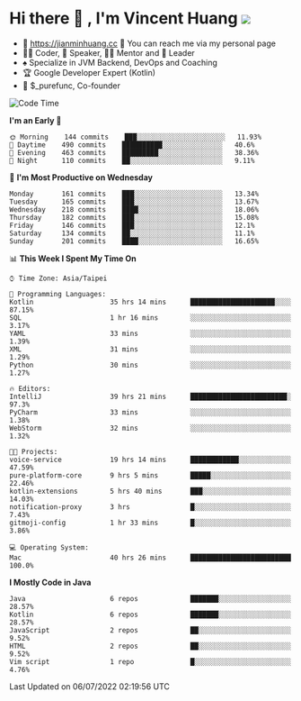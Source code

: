 # Hi there 👋 , I'm Vincent Huang ![](https://komarev.com/ghpvc/?username=Jian-Min-Huang)
- 💎 https://jianminhuang.cc 🙋 You can reach me via my personal page
- 👨‍💻 Coder, 🎤 Speaker, 👨‍🏫 Mentor and 🚀 Leader
- ♠️ Specialize in JVM Backend, DevOps and Coaching
- 🏆 Google Developer Expert (Kotlin)
- 💼 $_purefunc, Co-founder

<!--START_SECTION:waka-->
![Code Time](http://img.shields.io/badge/Code%20Time-0%20secs-blue)

**I'm an Early 🐤** 

```text
🌞 Morning    144 commits    ███░░░░░░░░░░░░░░░░░░░░░░   11.93% 
🌆 Daytime    490 commits    ██████████░░░░░░░░░░░░░░░   40.6% 
🌃 Evening    463 commits    █████████░░░░░░░░░░░░░░░░   38.36% 
🌙 Night      110 commits    ██░░░░░░░░░░░░░░░░░░░░░░░   9.11%

```
📅 **I'm Most Productive on Wednesday** 

```text
Monday       161 commits    ███░░░░░░░░░░░░░░░░░░░░░░   13.34% 
Tuesday      165 commits    ███░░░░░░░░░░░░░░░░░░░░░░   13.67% 
Wednesday    218 commits    ████░░░░░░░░░░░░░░░░░░░░░   18.06% 
Thursday     182 commits    ███░░░░░░░░░░░░░░░░░░░░░░   15.08% 
Friday       146 commits    ███░░░░░░░░░░░░░░░░░░░░░░   12.1% 
Saturday     134 commits    ██░░░░░░░░░░░░░░░░░░░░░░░   11.1% 
Sunday       201 commits    ████░░░░░░░░░░░░░░░░░░░░░   16.65%

```


📊 **This Week I Spent My Time On** 

```text
⌚︎ Time Zone: Asia/Taipei

💬 Programming Languages: 
Kotlin                   35 hrs 14 mins      █████████████████████░░░░   87.15% 
SQL                      1 hr 16 mins        ░░░░░░░░░░░░░░░░░░░░░░░░░   3.17% 
YAML                     33 mins             ░░░░░░░░░░░░░░░░░░░░░░░░░   1.39% 
XML                      31 mins             ░░░░░░░░░░░░░░░░░░░░░░░░░   1.29% 
Python                   30 mins             ░░░░░░░░░░░░░░░░░░░░░░░░░   1.27%

🔥 Editors: 
IntelliJ                 39 hrs 21 mins      ████████████████████████░   97.3% 
PyCharm                  33 mins             ░░░░░░░░░░░░░░░░░░░░░░░░░   1.38% 
WebStorm                 32 mins             ░░░░░░░░░░░░░░░░░░░░░░░░░   1.32%

🐱‍💻 Projects: 
voice-service            19 hrs 14 mins      ████████████░░░░░░░░░░░░░   47.59% 
pure-platform-core       9 hrs 5 mins        █████░░░░░░░░░░░░░░░░░░░░   22.46% 
kotlin-extensions        5 hrs 40 mins       ███░░░░░░░░░░░░░░░░░░░░░░   14.03% 
notification-proxy       3 hrs               █░░░░░░░░░░░░░░░░░░░░░░░░   7.43% 
gitmoji-config           1 hr 33 mins        █░░░░░░░░░░░░░░░░░░░░░░░░   3.86%

💻 Operating System: 
Mac                      40 hrs 26 mins      █████████████████████████   100.0%

```

**I Mostly Code in Java** 

```text
Java                     6 repos             ███████░░░░░░░░░░░░░░░░░░   28.57% 
Kotlin                   6 repos             ███████░░░░░░░░░░░░░░░░░░   28.57% 
JavaScript               2 repos             ██░░░░░░░░░░░░░░░░░░░░░░░   9.52% 
HTML                     2 repos             ██░░░░░░░░░░░░░░░░░░░░░░░   9.52% 
Vim script               1 repo              █░░░░░░░░░░░░░░░░░░░░░░░░   4.76%

```



 Last Updated on 06/07/2022 02:19:56 UTC
<!--END_SECTION:waka-->
